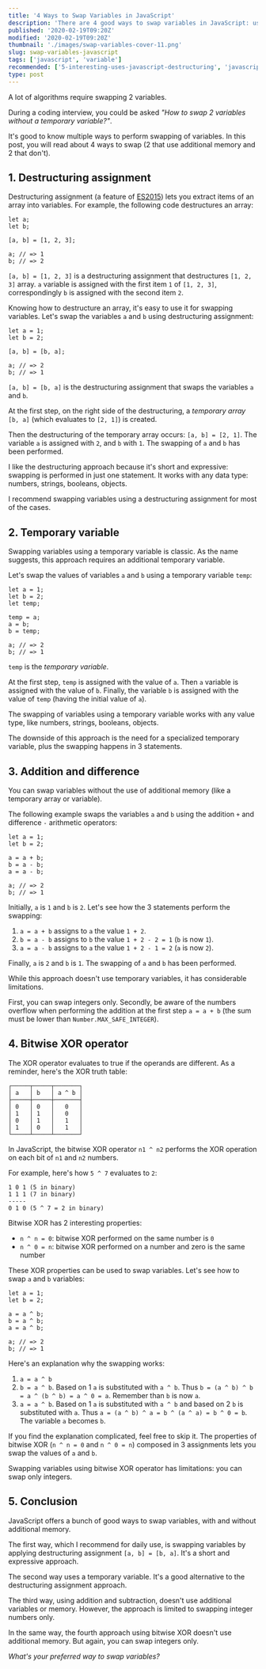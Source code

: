 ```yaml
---
title: '4 Ways to Swap Variables in JavaScript'
description: 'There are 4 good ways to swap variables in JavaScript: using a destructuring assignment, a temporary variable, addition & difference or XOR operator.'
published: '2020-02-19T09:20Z'
modified: '2020-02-19T09:20Z'
thumbnail: './images/swap-variables-cover-11.png'
slug: swap-variables-javascript
tags: ['javascript', 'variable']
recommended: ['5-interesting-uses-javascript-destructuring', 'javascript-hoisting-in-details']
type: post
---
```


A lot of algorithms require swapping 2 variables.  

During a coding interview, you could be asked *"How to swap 2 variables without a temporary variable?"*.  

It's good to know multiple ways to perform swapping of variables. In this post, you will read about 4 ways to swap (2 that use additional memory and 2 that don't).  

<Affiliate type="traversyJavaScript" />

## 1. Destructuring assignment

Destructuring assignment (a feature of [ES2015](https://en.wikipedia.org/wiki/ECMAScript#6th_Edition_-_ECMAScript_2015)) lets you extract items of an array into variables. For example, the following code destructures an array:

```javascript{3}
let a;
let b;

[a, b] = [1, 2, 3];

a; // => 1
b; // => 2
```

`[a, b] = [1, 2, 3]` is a destructuring assignment that destructures `[1, 2, 3]` array. `a` variable is assigned with the first item `1` of `[1, 2, 3]`, correspondingly `b` is assigned with the second item `2`.  

Knowing how to destructure an array, it's easy to use it for swapping variables. Let's swap the variables `a` and `b` using destructuring assignment:

```javascript{3}
let a = 1;
let b = 2;

[a, b] = [b, a];

a; // => 2
b; // => 1
```

`[a, b] = [b, a]` is the destructuring assignment that swaps the variables `a` and `b`.  

At the first step, on the right side of the destructuring, a *temporary array* `[b, a]` (which evaluates to `[2, 1]`) is created.  

Then the destructuring of the temporary array occurs: `[a, b] = [2, 1]`. The variable `a` is assigned with `2`, and `b` with `1`. The swapping of `a` and `b` has been performed.  

I like the destructuring approach because it's short and expressive: swapping is performed in just one statement. It works with any data type: numbers, strings, booleans, objects.  

I recommend swapping variables using a destructuring assignment for most of the cases.  

## 2. Temporary variable

Swapping variables using a temporary variable is classic. As the name suggests, this approach requires an additional temporary variable.  

Let's swap the values of variables `a` and `b` using a temporary variable `temp`:

```javascript{4-6}
let a = 1;
let b = 2;
let temp;

temp = a;
a = b;
b = temp;

a; // => 2
b; // => 1
```

`temp` is the *temporary variable*.

At the first step, `temp` is assigned with the value of `a`. Then `a` variable is assigned with the value of `b`. Finally, the variable `b` is assigned with the value of `temp` (having the initial value of `a`).  

The swapping of variables using a temporary variable works with any value type, like numbers, strings, booleans, objects.  

The downside of this approach is the need for a specialized temporary variable, plus the swapping happens in 3 statements.  

## 3. Addition and difference

You can swap variables without the use of additional memory (like a temporary array or variable).

The following example swaps the variables `a` and `b` using the addition `+` and difference `-` arithmetic operators:

```javascript{3-5}
let a = 1;
let b = 2;

a = a + b;
b = a - b;
a = a - b;

a; // => 2
b; // => 1
```

Initially, `a` is `1` and `b` is `2`. Let's see how the 3 statements perform the swapping:

1. `a = a + b` assigns to `a` the value `1 + 2`.  
2. `b = a - b` assigns to `b` the value `1 + 2 - 2 = 1` (`b` is now `1`).  
3. `a = a - b` assigns to `a` the value `1 + 2 - 1 = 2` (`a` is now `2`).

Finally, `a` is `2` and `b` is `1`. The swapping of `a` and `b` has been performed.  

While this approach doesn't use temporary variables, it has considerable limitations. 

First, you can swap integers only. Secondly, be aware of the numbers overflow when performing the addition at the first step `a = a + b` (the sum must be lower than `Number.MAX_SAFE_INTEGER`).  

## 4. Bitwise XOR operator

The XOR operator evaluates to true if the operands are different. As a reminder, here's the XOR truth table:

```
┌─────┬─────┬───────┐
│ a   │ b   │ a ^ b │
├─────┼─────┼───────┤
│ 0   │ 0   │   0   │
│ 1   │ 1   │   0   │
│ 0   │ 1   │   1   │
│ 1   │ 0   │   1   │
└─────┴─────┴───────┘
```

In JavaScript, the bitwise XOR operator `n1 ^ n2` performs the XOR operation on each bit of `n1` and `n2` numbers.  

For example, here's how `5 ^ 7` evaluates to `2`:

```
1 0 1 (5 in binary)
1 1 1 (7 in binary)
-----
0 1 0 (5 ^ 7 = 2 in binary)
```

Bitwise XOR has 2 interesting properties: 

* `n ^ n = 0`: bitwise XOR performed on the same number is `0`
* `n ^ 0 = n`: bitwise XOR performed on a number and zero is the same number

These XOR properties can be used to swap variables. Let's see how to swap `a` and `b` variables:

```javascript{3-5}
let a = 1;
let b = 2;

a = a ^ b;
b = a ^ b;
a = a ^ b;

a; // => 2
b; // => 1
```

Here's an explanation why the swapping works:

1. `a = a ^ b`
2. `b = a ^ b`. Based on 1 `a` is substituted with `a ^ b`. Thus `b = (a ^ b) ^ b = a ^ (b ^ b) = a ^ 0 = a`. Remember than `b` is now `a`.  
3. `a = a ^ b`. Based on 1 `a` is substituted with `a ^ b` and based on 2 `b` is substituted with `a`. Thus `a = (a ^ b) ^ a = b ^ (a ^ a) = b ^ 0 = b`. The variable `a` becomes `b`.

If you find the explanation complicated, feel free to skip it. The properties of bitwise XOR (`n ^ n = 0` and `n ^ 0 = n`) composed in 3 assignments lets you swap the values of `a` and `b`.

Swapping variables using bitwise XOR operator has limitations: you can swap only integers.  

## 5. Conclusion

JavaScript offers a bunch of good ways to swap variables, with and without additional memory.  

The first way, which I recommend for daily use, is swapping variables by applying destructuring assignment `[a, b] = [b, a]`. It's a short and expressive approach.  

The second way uses a temporary variable. It's a good alternative to the destructuring assignment approach.  

The third way, using addition and subtraction, doesn't use additional variables or memory. However, the approach is limited to swapping integer numbers only.  

In the same way, the fourth approach using bitwise XOR doesn't use additional memory. But again, you can swap integers only.

*What's your preferred way to swap variables?*